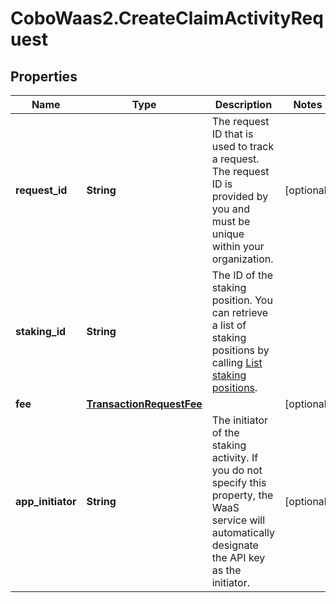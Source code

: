 # CoboWaas2.CreateClaimActivityRequest

## Properties

Name | Type | Description | Notes
------------ | ------------- | ------------- | -------------
**request_id** | **String** | The request ID that is used to track a request. The request ID is provided by you and must be unique within your organization. | [optional] 
**staking_id** | **String** | The ID of the staking position. You can retrieve a list of staking positions by calling [List staking positions](/v2/api-references/stakings/list-staking-positions). | 
**fee** | [**TransactionRequestFee**](TransactionRequestFee.md) |  | [optional] 
**app_initiator** | **String** | The initiator of the staking activity. If you do not specify this property, the WaaS service will automatically designate the API key as the initiator. | [optional] 


